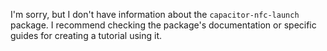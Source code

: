 I'm sorry, but I don't have information about the `capacitor-nfc-launch` package. I recommend checking the package's documentation or specific guides for creating a tutorial using it.